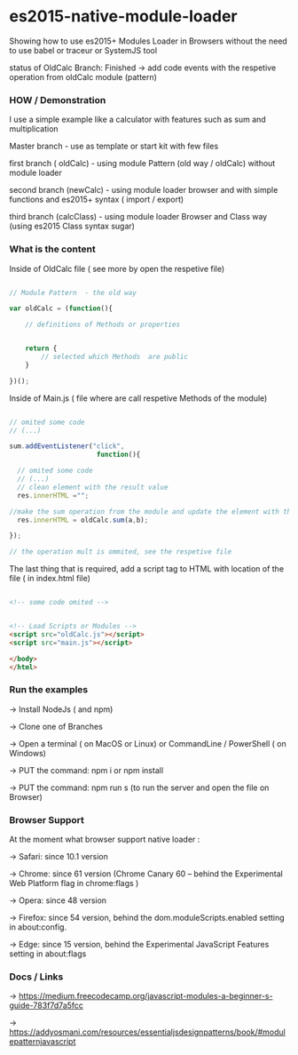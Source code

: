 # es2015-native-module-loader

Showing how to use es2015+ Modules Loader in Browsers without the need to use babel or traceur or SystemJS tool

status of OldCalc Branch: Finished -> add code events with the respetive operation  from oldCalc module (pattern)

### HOW /  Demonstration

I use a simple example like a calculator with features such as sum and multiplication

Master branch - use as template or start kit with few files

first branch ( oldCalc) - using module Pattern (old way / oldCalc) without module loader

second branch (newCalc) - using module loader browser and with simple functions and es2015+ syntax ( import / export)

third branch (calcClass) - using module loader Browser and Class way (using es2015 Class syntax sugar)

### What is the content

Inside of OldCalc file ( see more by open the respetive file)

``` JavaScript

// Module Pattern  - the old way

var oldCalc = (function(){

    // definitions of Methods or properties


    return {
        // selected which Methods  are public
    }

})();

```

Inside of Main.js ( file where are call respetive Methods of the module)

``` JavaScript

// omited some code  
// (...)

sum.addEventListener("click",
                      function(){

  // omited some code  
  // (...)                      
  // clean element with the result value
  res.innerHTML ="";

//make the sum operation from the module and update the element with the result
  res.innerHTML = oldCalc.sum(a,b);

});

// the operation mult is ommited, see the respetive file

```

The last thing that is required, add a script tag to HTML with location of the file ( in index.html file)

``` HTML

<!-- some code omited -->


<!-- Load Scripts or Modules -->
<script src="oldCalc.js"></script>
<script src="main.js"></script>

</body>    
</html>
```

### Run the examples


-> Install NodeJs ( and npm)

-> Clone one of Branches

-> Open a terminal ( on MacOS or Linux) or CommandLine / PowerShell ( on Windows)

-> PUT the command: npm i or npm install

-> PUT the command: npm run s (to run the server and open the file on Browser)


### Browser Support

At the moment what browser support native loader :

-> Safari: since 10.1 version

-> Chrome: since 61 version (Chrome Canary 60 – behind the Experimental Web Platform flag in chrome:flags )

-> Opera: since 48  version

-> Firefox: since 54 version, behind the dom.moduleScripts.enabled setting in about:config.

-> Edge: since 15 version, behind the Experimental JavaScript Features setting in about:flags


### Docs / Links

-> https://medium.freecodecamp.org/javascript-modules-a-beginner-s-guide-783f7d7a5fcc

-> https://addyosmani.com/resources/essentialjsdesignpatterns/book/#modulepatternjavascript
